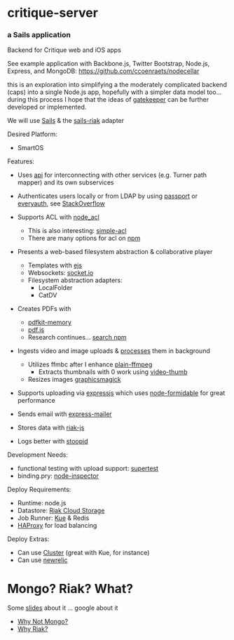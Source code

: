 # critique-server
### a Sails application

Backend for Critique web and iOS apps

See example application with Backbone.js, Twitter Bootstrap, Node.js, Express, and MongoDB: https://github.com/ccoenraets/nodecellar

this is an exploration into simplifying a the moderately complicated backend (caps) into a single Node.js app, hopefully with a simpler data model too... during this process I hope that the ideas of [gatekeeper]() can be further developed or implemented.

We will use [Sails](https://github.com/balderdashy/sails) & the [sails-riak](https://github.com/balderdashy/sails-riak) adapter


Desired Platform:
  * SmartOS

Features:
  * Uses [api](https://npmjs.org/package/api) for interconnecting with other services (e.g. Turner path mapper) and its own subservices

  * Authenticates users locally or from LDAP by using [passport](https://github.com/jaredhanson/passport) or [everyauth](https://github.com/bnoguchi/everyauth), see [StackOverflow](http://stackoverflow.com/questions/8370045/authentication-solutions-for-node-js)

  * Supports ACL with [node_acl](https://github.com/optimalbits/node_acl)
    * This is also interesting: [simple-acl](https://npmjs.org/package/simple-acl)
    * There are many options for acl on [npm](https://npmjs.org/search?q=acl)

  * Presents a web-based filesystem abstraction & collaborative player
    * Templates with [ejs](http://robdodson.me/blog/2012/05/31/how-to-use-ejs-in-express/)
    * Websockets: [socket.io](http://socket.io/)
    * Filesystem abstraction adapters:
      * LocalFolder
      * CatDV

  * Creates PDFs with 
    * [pdfkit-memory](https://npmjs.org/package/pdfkit-memory)
    * [pdf.js](https://npmjs.org/package/pdf.js)
    * Research continues... [search npm](https://npmjs.org/search?q=pdf)

  * Ingests video and image uploads & [processes](https://npmjs.org/package/job) them in background
    * Utilizes ffmbc after I enhance [plain-ffmpeg](https://npmjs.org/package/plain-ffmpeg)
      * Extracts thumbnails with 0 work using [video-thumb](https://npmjs.org/package/video-thumb)
    * Resizes images [graphicsmagick](https://npmjs.org/package/graphicsmagick)

  * Supports uploading via [expressjs](http://expressjs.com) which uses [node-formidable](https://github.com/felixge/node-formidable) for great performance

  * Sends email with [express-mailer](https://npmjs.org/package/express-mailer)
  
  * Stores data with [riak-js](https://github.com/mostlyserious/riak-js)
  * Logs better with [stoopid](https://github.com/mikeal/stoopid)

Development Needs:
  * functional testing with upload support: [supertest](https://github.com/visionmedia/supertest)
  * binding.pry: [node-inspector](https://github.com/dannycoates/node-inspector)

Deploy Requirements:
  * Runtime: node.js
  * Datastore: [Riak Cloud Storage](http://basho.com/riak-cloud-storage/)
  * Job Runner: [Kue](https://github.com/learnboost/kue) & Redis
  * [HAProxy](http://haproxy.1wt.eu/) for load balancing

Deploy Extras: 
  * Can use [Cluster](http://learnboost.github.io/cluster/) (great with Kue, for instance)
  * Can use [newrelic](https://github.com/newrelic/node-newrelic/)

# Mongo? Riak? What?
Some [slides](http://java.dzone.com/articles/why-we-migrated-mongodb-riak) about it ... google about it
  * [Why Not Mongo?](http://cl.ly/image/3Z3G3R452U3i)
  * [Why Riak?](http://cl.ly/image/353t0P1H3c2k)